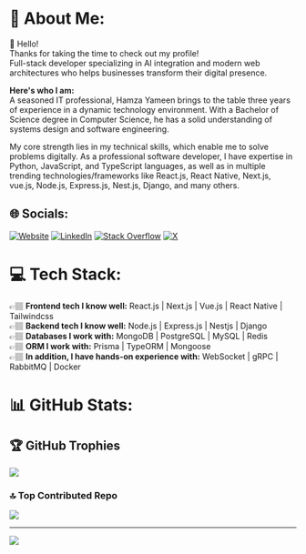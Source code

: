 # 💫 About Me:
👋 Hello!<br>
Thanks for taking the time to check out my profile!<br>
Full-stack developer specializing in AI integration and modern web architectures who helps businesses transform their digital presence.<br>

__Here's who I am:__<br>A seasoned IT professional, Hamza Yameen brings to the table three years of experience in a dynamic technology environment. With a Bachelor of Science degree in Computer Science, he has a solid understanding of systems design and software engineering.<br>

My core strength lies in my technical skills, which enable me to solve problems digitally. As a professional software developer, I have expertise in Python, JavaScript, and TypeScript languages, as well as in multiple trending technologies/frameworks like React.js, React Native, Next.js, vue.js, Node.js, Express.js, Nest.js, Django, and many others.

## 🌐 Socials:
[![Website](https://img.shields.io/badge/Website-yellow?style=for-the-badge&labelColor=yellow&color=yellow&logoColor=white)](https://hamzayameen.com/)
[![LinkedIn](https://img.shields.io/badge/LinkedIn-%230077B5.svg?logo=linkedin&logoColor=white)](https://linkedin.com/in/hamza-yameen) 
[![Stack Overflow](https://img.shields.io/badge/-Stackoverflow-FE7A16?logo=stack-overflow&logoColor=white)](https://stackoverflow.com/users/8605454) 
[![X](https://img.shields.io/badge/X-black.svg?logo=X&logoColor=white)](https://twitter.com/hamza__yameen) 


# 💻 Tech Stack:
👉🏽 __Frontend tech I know well:__ React.js | Next.js | Vue.js | React Native | Tailwindcss <br>
👉🏽 __Backend tech I know well:__ Node.js | Express.js | Nestjs | Django <br>
👉🏽 __Databases I work with:__ MongoDB | PostgreSQL | MySQL | Redis <br>
👉🏽 __ORM I work with:__ Prisma | TypeORM | Mongoose <br>
👉🏽 __In addition, I have hands-on experience with:__ WebSocket | gRPC | RabbitMQ | Docker

# 📊 GitHub Stats:
## 🏆 GitHub Trophies
![](https://github-profile-trophy.vercel.app/?username=hamza-yameen&theme=darkhub&no-frame=false&no-bg=true&margin-w=4)

### 🔝 Top Contributed Repo
![](https://github-contributor-stats.vercel.app/api?username=hamza-yameen&limit=5&theme=dark_dimmed&combine_all_yearly_contributions=true)

---
[![](https://visitcount.itsvg.in/api?id=hamza-yameen&icon=0&color=0)](https://visitcount.itsvg.in)

<!-- Proudly created with GPRM ( https://gprm.itsvg.in ) -->
